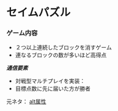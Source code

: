 
# セイムパズル
### ゲーム内容
- ２つ以上連続したブロックを消すゲーム
- 連なるブロックの数が多いほど高得点

***通信要素***
- 対戦型マルチプレイを実装：
- 目標点数に先に届いた方が勝者

元ネタ：
[alt属性](https://dixq.net/sm/img/d9/1.jpg)
 